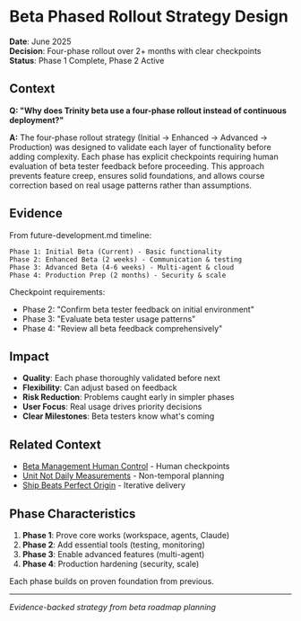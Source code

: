 # Beta Phased Rollout Strategy Design

**Date**: June 2025  
**Decision**: Four-phase rollout over 2+ months with clear checkpoints  
**Status**: Phase 1 Complete, Phase 2 Active  

## Context

**Q: "Why does Trinity beta use a four-phase rollout instead of continuous deployment?"**

**A:** The four-phase rollout strategy (Initial → Enhanced → Advanced → Production) was designed to validate each layer of functionality before adding complexity. Each phase has explicit checkpoints requiring human evaluation of beta tester feedback before proceeding. This approach prevents feature creep, ensures solid foundations, and allows course correction based on real usage patterns rather than assumptions.

## Evidence

From future-development.md timeline:
```
Phase 1: Initial Beta (Current) - Basic functionality
Phase 2: Enhanced Beta (2 weeks) - Communication & testing
Phase 3: Advanced Beta (4-6 weeks) - Multi-agent & cloud
Phase 4: Production Prep (2 months) - Security & scale
```

Checkpoint requirements:
- Phase 2: "Confirm beta tester feedback on initial environment"
- Phase 3: "Evaluate beta tester usage patterns"
- Phase 4: "Review all beta feedback comprehensively"

## Impact

- **Quality**: Each phase thoroughly validated before next
- **Flexibility**: Can adjust based on feedback
- **Risk Reduction**: Problems caught early in simpler phases
- **User Focus**: Real usage drives priority decisions
- **Clear Milestones**: Beta testers know what's coming

## Related Context

- [Beta Management Human Control](beta-management-human-control.md) - Human checkpoints
- [Unit Not Daily Measurements](../cultural/unit-not-daily.md) - Non-temporal planning
- [Ship Beats Perfect Origin](../cultural/ship-beats-perfect.md) - Iterative delivery

## Phase Characteristics

1. **Phase 1**: Prove core works (workspace, agents, Claude)
2. **Phase 2**: Add essential tools (testing, monitoring)
3. **Phase 3**: Enable advanced features (multi-agent)
4. **Phase 4**: Production hardening (security, scale)

Each phase builds on proven foundation from previous.

---

*Evidence-backed strategy from beta roadmap planning*